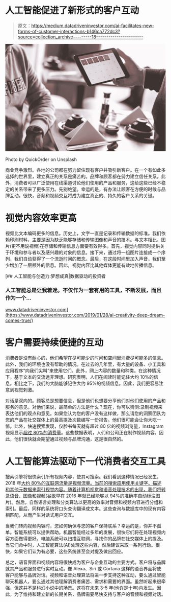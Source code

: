 # 人工智能促进了新形式的客户互动

> 原文：<https://medium.datadriveninvestor.com/ai-facilitates-new-forms-of-customer-interactions-b146ca772dc3?source=collection_archive---------18----------------------->

![](img/e9828473506b429f599efe12b49ab641.png)

Photo by QuickOrder on Unsplash

商业竞争激烈。各地的公司都在努力留住现有客户并吸引新客户。在一个有如此多选择的世界里，建立真正的关系是痛苦的。品牌和顾客都在努力建立信任关系。此外，消费者可以广泛使用在线渠道讨论他们使用的产品和服务，这给这些已经不稳定的关系带来了更多压力。先别绝望。幸运的是，有办法让顾客在方便的时候与品牌互动。很快，音频和视频交互将成为建立真正的、持久的客户关系的关键。

# 视觉内容效率更高

视频比文本编码更多的信息。历史上，文字一直是记录和传输数据的标准。我们依赖印刷材料，主要是因为缺乏能够存储和传输图像和声音的技术。与文本相比，图片(更不用说视频)在存储和传输信息方面要有效得多。首先，视觉内容同时提供关于环境和参与者以及感兴趣的对象的信息。接下来，通过将一组图片连接成一个序列，我们自动获得了一个流逝时间的概念。最后，在这段时间里加入声音，我们至少增加了一层额外的信息。因此，视觉内容比其他媒体更能有效地传播信息。

[](https://www.datadriveninvestor.com/2019/01/28/ai-creativity-deep-dream-comes-true/) [## 人工智能与创造力:梦想成真|数据驱动的投资者

### 人工智能总是让我着迷。不仅作为一套有用的工具，不断发展，而且作为一个…

www.datadriveninvestor.com](https://www.datadriveninvestor.com/2019/01/28/ai-creativity-deep-dream-comes-true/) 

# 客户需要持续便捷的互动

消费者是没有耐心的，他们希望在尽可能少的时间和空间里消费尽可能多的信息。此外，我们的环境也没有帮助的情况。在过去的几年里，有大量的设备、小工具和应用程序“向我们尖叫”来使用它们。此外，网上内容的数量和种类。在这种情况下，基于文本的交流远非理想。研究表明，人们在阅读时能记住大约 10%的信息。相比之下，我们的大脑能够记住大约 95%的视频信息。因此，我们更容易注意到视觉刺激。

对话是双向的。顾客总是想要信息，但是他们也想要分享他们对他们使用的产品和服务的意见。对他们来说，最简单的方法是什么？现在，你可以猜测:录制视频来表达他们的观点和意见。如果您认为您的客户没有这样做，那么请您的洞察团队为您的产品在社交媒体上的最高提及次数编写一份报告。他们很可能会让你大吃一惊。此外，快速搜索发现，仅脸书每天就有超过 80 亿的视频浏览量，Instagram 视频显示[超过 80%的消费量](https://www.wochit.com/blog/2018-social-video-statistics-video-savvy-brand/)。这些数据表明，人们和公司正在制作视频内容。因此，他们很快就会期望通过视频与品牌沟通，这是很自然的。

# 人工智能算法驱动下一代消费者交互工具

搜索引擎将很快索引所有视频内容，使其可搜索。我们看到这种情况已经发生，2018 年[大约 80%的互联网流量是视频流量。当前的搜索应用使用关键字、描述和其他元数据来索引视觉内容。随着计算机视觉和语音处理技术的出现，我们将转录语音、图像和视频(](https://medium.com/@zipstrr/this-is-why-video-is-the-most-engaging-type-of-content-e5ca46d5cef1)[谷歌](https://petapixel.com/2016/09/23/googles-image-captioning-ai-can-describe-photos-94-accuracy/)早在 2016 年就已经能够以 94%的准确率自动标注图片)。然后，自然语言处理和分类算法以更高的效率对音频和视频内容进行分组和索引。最后，同样的系统将口头查询翻译成文本。这些查询与数据库中的现有内容相匹配，从而产生对话式用户交互。

当我们转向视频内容时，您如何确保与您的客户保持联系？幸运的是，你并不孤单。智能系统可以提供帮助。机器智能经过多年的发展，很快它们将在处理视频内容方面做得更好。电脑系统可以扫描互联网，寻找你的品牌在社交媒体上的提及。当它们命中时，人工智能算法(AI)处理这些内容，然后建议采取一系列行动。很快，如果它们认为有必要，这些系统甚至会对提及做出回应。

总之，语音界面和视频内容将很快成为客户与企业互动的主要方式。客户将与品牌就其产品和服务进行实时互动。像 Alexa、Siri 或 Cortana 这样的语音界面将使客户能够与品牌对话。视频和语音处理算法将进一步支持这种互动，要么通过智能聊天机器人，要么通过其他理解消费者痛苦、需求和需要的界面。虽然听起来很牵强，但这并不是科幻小说中的场景。这将在未来 3-5 年(也许是十年)内发生。因此，为了维持和建立新的长期关系，品牌需要尽快支持与客户的音频和视频对话。